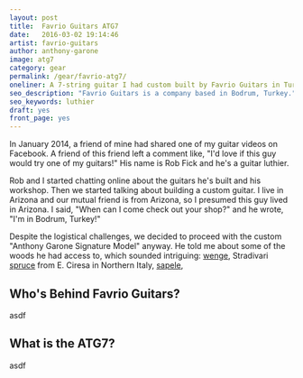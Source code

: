 ```yaml
---
layout: post
title:  Favrio Guitars ATG7
date:   2016-03-02 19:14:46
artist: favrio-guitars
author: anthony-garone
image: atg7
category: gear
permalink: /gear/favrio-atg7/
oneliner: A 7-string guitar I had custom built by Favrio Guitars in Turkey.
seo_description: "Favrio Guitars is a company based in Bodrum, Turkey."
seo_keywords: luthier
draft: yes
front_page: yes
---
```


In January 2014, a friend of mine had shared one of my guitar videos on Facebook. A friend of this friend left a comment like, "I'd love if this guy would try one of my guitars!" His name is Rob Fick and he's a guitar luthier.

Rob and I started chatting online about the guitars he's built and his workshop. Then we started talking about building a custom guitar. I live in Arizona and our mutual friend is from Arizona, so I presumed this guy lived in Arizona. I said, "When can I come check out your shop?" and he wrote, "I'm in Bodrum, Turkey!"

Despite the logistical challenges, we decided to proceed with the custom "Anthony Garone Signature Model" anyway. He told me about some of the woods he had access to, which sounded intriguing: [wenge](https://en.wikipedia.org/wiki/Millettia_laurentii), Stradivari [spruce](https://en.wikipedia.org/wiki/Spruce) from E. Ciresa in Northern Italy, [sapele](https://en.wikipedia.org/wiki/Sapele), 

## Who's Behind Favrio Guitars?

asdf

## What is the ATG7?

asdf
